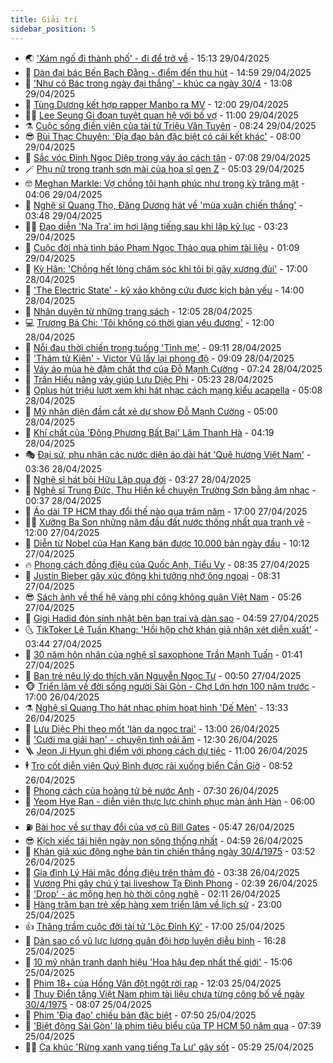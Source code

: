 ```yaml
---
title: Giải trí
sidebar_position: 5
---
```


<!-- vnexpress-giai-tri:START -->
- 🌏 [&#39;Xám ngố đi thành phố&#39; - đi để trở về](https://vnexpress.net/xam-ngo-di-thanh-pho-di-de-tro-ve-4877216.html) - 15:13 29/04/2025
- 💫 [Dàn đại bác Bến Bạch Đằng - điểm đến thu hút](https://vnexpress.net/dan-dai-bac-ben-bach-dang-diem-den-thu-hut-4880220.html) - 14:59 29/04/2025
- 🌮 [&#39;Như có Bác trong ngày đại thắng&#39; - khúc ca ngày 30/4](https://vnexpress.net/nhu-co-bac-trong-ngay-dai-thang-khuc-ca-ngay-30-4-4880016.html) - 13:08 29/04/2025
- 🧠 [Tùng Dương kết hợp rapper Manbo ra MV](https://vnexpress.net/tung-duong-ket-hop-rapper-manbo-ra-mv-4880226.html) - 12:00 29/04/2025
- 👨‍🏫 [Lee Seung Gi đoạn tuyệt quan hệ với bố vợ](https://vnexpress.net/lee-seung-gi-doan-tuyet-quan-he-voi-bo-vo-4880173.html) - 11:00 29/04/2025
- ⚗️ [Cuộc sống điền viên của tài tử Triệu Văn Tuyên](https://vnexpress.net/cuoc-song-dien-vien-cua-tai-tu-trieu-van-tuyen-4880094.html) - 08:24 29/04/2025
- 😎 [Bùi Thạc Chuyên: &#39;Địa đạo bản đặc biệt có cái kết khác&#39;](https://vnexpress.net/bui-thac-chuyen-dia-dao-ban-dac-biet-co-cai-ket-khac-4880013.html) - 08:00 29/04/2025
- 🫣 [Sắc vóc Đinh Ngọc Diệp trong váy áo cách tân](https://vnexpress.net/sac-voc-dinh-ngoc-diep-trong-vay-ao-cach-tan-4880044.html) - 07:08 29/04/2025
- 🪄 [Phụ nữ trong tranh sơn mài của họa sĩ gen Z](https://vnexpress.net/phu-nu-trong-tranh-son-mai-cua-hoa-si-gen-z-4878738.html) - 05:03 29/04/2025
- 🤓 [Meghan Markle: Vợ chồng tôi hạnh phúc như trong kỳ trăng mật](https://vnexpress.net/meghan-markle-vo-chong-toi-hanh-phuc-nhu-trong-ky-trang-mat-4879947.html) - 04:06 29/04/2025
- 🫶 [Nghệ sĩ Quang Thọ, Đăng Dương hát về &#39;mùa xuân chiến thắng&#39;](https://vnexpress.net/nghe-si-quang-tho-dang-duong-hat-ve-mua-xuan-chien-thang-4879896.html) - 03:48 29/04/2025
- 🧑‍🏫 [Đạo diễn &#39;Na Tra&#39; im hơi lặng tiếng sau khi lập kỷ lục](https://vnexpress.net/dao-dien-na-tra-im-hoi-lang-tieng-sau-khi-lap-ky-luc-4879917.html) - 03:23 29/04/2025
- 🦄 [Cuộc đời nhà tình báo Phạm Ngọc Thảo qua phim tài liệu](https://vnexpress.net/cuoc-doi-nha-tinh-bao-pham-ngoc-thao-qua-phim-tai-lieu-4879375.html) - 01:09 29/04/2025
- 💫 [Kỳ Hân: &#39;Chồng hết lòng chăm sóc khi tôi bị gãy xương đùi&#39;](https://vnexpress.net/ky-han-chong-het-long-cham-soc-khi-toi-bi-gay-xuong-dui-4877646.html) - 17:00 28/04/2025
- 🎊 [&#39;The Electric State&#39; - kỹ xảo không cứu được kịch bản yếu](https://vnexpress.net/giai-tri/phim/thu-vien-phim/the-electric-state-801) - 14:00 28/04/2025
- 👹 [Nhân duyên từ những trang sách](https://vnexpress.net/nhan-duyen-tu-nhung-trang-sach-4878296.html) - 12:05 28/04/2025
- 💻 [Trương Bá Chi: &#39;Tôi không có thời gian yêu đương&#39;](https://vnexpress.net/truong-ba-chi-toi-khong-co-thoi-gian-yeu-duong-4879668.html) - 12:00 28/04/2025
- 🤡 [Nỗi đau thời chiến trong tuồng &#39;Tình mẹ&#39;](https://vnexpress.net/noi-dau-thoi-chien-trong-tuong-tinh-me-4879176.html) - 09:11 28/04/2025
- 🥰 [&#39;Thám tử Kiên&#39; - Victor Vũ lấy lại phong độ](https://vnexpress.net/giai-tri/phim/thu-vien-phim/tham-tu-kien-802) - 09:09 28/04/2025
- 🚀 [Váy áo mùa hè đậm chất thơ của Đỗ Mạnh Cường](https://vnexpress.net/vay-ao-mua-he-dam-chat-tho-cua-do-manh-cuong-4879549.html) - 07:24 28/04/2025
- 📝 [Trần Hiểu nâng váy giúp Lưu Diệc Phi](https://vnexpress.net/tran-hieu-nang-vay-giup-luu-diec-phi-4879568.html) - 05:23 28/04/2025
- 🐲 [Oplus hút triệu lượt xem khi hát nhạc cách mạng kiểu acapella](https://vnexpress.net/oplus-hut-trieu-luot-xem-khi-hat-nhac-cach-mang-kieu-acapella-4879538.html) - 05:08 28/04/2025
- 🎃 [Mỹ nhân diện đầm cắt xẻ dự show Đỗ Mạnh Cường](https://vnexpress.net/my-nhan-dien-dam-cat-xe-du-show-do-manh-cuong-4879488.html) - 05:00 28/04/2025
- 🤠 [Khí chất của &#39;Đông Phương Bất Bại&#39; Lâm Thanh Hà](https://vnexpress.net/khi-chat-cua-dong-phuong-bat-bai-lam-thanh-ha-4879480.html) - 04:19 28/04/2025
- 🎭 [Đại sứ, phu nhân các nước diện áo dài hát &#39;Quê hương Việt Nam&#39;](https://vnexpress.net/dai-su-phu-nhan-cac-nuoc-dien-ao-dai-hat-que-huong-viet-nam-4879437.html) - 03:36 28/04/2025
- 🧰 [Nghệ sĩ hát bội Hữu Lập qua đời](https://vnexpress.net/nghe-si-hat-boi-huu-lap-qua-doi-4879427.html) - 03:27 28/04/2025
- 🦍 [Nghệ sĩ Trung Đức, Thu Hiền kể chuyện Trường Sơn bằng âm nhạc](https://vnexpress.net/nghe-si-trung-duc-thu-hien-ke-chuyen-truong-son-bang-am-nhac-4879384.html) - 00:37 28/04/2025
- 🌝 [Áo dài TP HCM thay đổi thế nào qua trăm năm](https://vnexpress.net/ao-dai-tp-hcm-thay-doi-the-nao-qua-tram-nam-4876661.html) - 17:00 27/04/2025
- 🧑‍💻 [Xưởng Ba Son những năm đầu đất nước thống nhất qua tranh vẽ](https://vnexpress.net/xuong-ba-son-nhung-nam-dau-dat-nuoc-thong-nhat-qua-tranh-ve-4877206.html) - 12:00 27/04/2025
- 🥸 [Diễn từ Nobel của Han Kang bán được 10.000 bản ngày đầu](https://vnexpress.net/dien-tu-nobel-cua-han-kang-ban-duoc-10-000-ban-ngay-dau-4879237.html) - 10:12 27/04/2025
- 🔥 [Phong cách đồng điệu của Quốc Anh, Tiểu Vy](https://vnexpress.net/phong-cach-dong-dieu-cua-quoc-anh-tieu-vy-4879250.html) - 08:35 27/04/2025
- 🐎 [Justin Bieber gây xúc động khi tưởng nhớ ông ngoại](https://vnexpress.net/justin-bieber-gay-xuc-dong-khi-tuong-nho-ong-ngoai-4879203.html) - 08:31 27/04/2025
- 😎 [Sách ảnh về thế hệ vàng phi công không quân Việt Nam](https://vnexpress.net/sach-anh-ve-the-he-vang-phi-cong-khong-quan-viet-nam-4879209.html) - 05:26 27/04/2025
- 🦄 [Gigi Hadid đón sinh nhật bên bạn trai và dàn sao](https://vnexpress.net/gigi-hadid-don-sinh-nhat-ben-ban-trai-va-dan-sao-4879182.html) - 04:59 27/04/2025
- 🌜 [TikToker Lê Tuấn Khang: &#39;Hồi hộp chờ khán giả nhận xét diễn xuất&#39;](https://vnexpress.net/tiktoker-le-tuan-khang-hoi-hop-cho-khan-gia-nhan-xet-dien-xuat-4879175.html) - 03:44 27/04/2025
- 🚦 [30 năm hôn nhân của nghệ sĩ saxophone Trần Mạnh Tuấn](https://vnexpress.net/30-nam-hon-nhan-cua-nghe-si-saxophone-tran-manh-tuan-4878413.html) - 01:41 27/04/2025
- 🧐 [Bạn trẻ nêu lý do thích văn Nguyễn Ngọc Tư](https://vnexpress.net/ban-tre-neu-ly-do-thich-van-nguyen-ngoc-tu-4879060.html) - 00:50 27/04/2025
- 🐵 [Triển lãm về đời sống người Sài Gòn - Chợ Lớn hơn 100 năm trước](https://vnexpress.net/trien-lam-ve-doi-song-nguoi-sai-gon-cho-lon-hon-100-nam-truoc-4879067.html) - 17:00 26/04/2025
- ⚗️ [Nghệ sĩ Quang Thọ hát nhạc phim hoạt hình &#39;Dế Mèn&#39;](https://vnexpress.net/nghe-si-quang-tho-hat-nhac-phim-hoat-hinh-de-men-4878934.html) - 13:33 26/04/2025
- 👺 [Lưu Diệc Phi theo mốt &#39;làn da ngọc trai&#39;](https://vnexpress.net/luu-diec-phi-theo-mot-lan-da-ngoc-trai-4878958.html) - 13:00 26/04/2025
- 🌊 [&#39;Cưới ma giải hạn&#39; - chuyện tình oái ăm](https://vnexpress.net/giai-tri/phim/thu-vien-phim/the-red-envelope-799) - 12:30 26/04/2025
- 🪜 [Jeon Ji Hyun ghi điểm với phong cách dự tiệc](https://vnexpress.net/jeon-ji-hyun-ghi-diem-voi-phong-cach-du-tiec-4875809.html) - 11:00 26/04/2025
- 🕴 [Tro cốt diễn viên Quý Bình được rải xuống biển Cần Giờ](https://vnexpress.net/tro-cot-dien-vien-quy-binh-duoc-rai-xuong-bien-can-gio-4878606.html) - 08:52 26/04/2025
- 💃 [Phong cách của hoàng tử bé nước Anh](https://vnexpress.net/phong-cach-cua-hoang-tu-be-nuoc-anh-4878450.html) - 07:30 26/04/2025
- 🦄 [Yeom Hye Ran - diễn viên thực lực chinh phục màn ảnh Hàn](https://vnexpress.net/yeom-hye-ran-dien-vien-thuc-luc-chinh-phuc-man-anh-han-4878507.html) - 06:00 26/04/2025
- ⛽️ [Bài học về sự thay đổi của vợ cũ Bill Gates](https://vnexpress.net/bai-hoc-ve-su-thay-doi-cua-vo-cu-bill-gates-4875635.html) - 05:47 26/04/2025
- 😎 [Kịch xiếc tái hiện ngày non sông thống nhất](https://vnexpress.net/kich-xiec-tai-hien-ngay-non-song-thong-nhat-4878890.html) - 04:59 26/04/2025
- 🌊 [Khán giả xúc động nghe bản tin chiến thắng ngày 30/4/1975](https://vnexpress.net/khan-gia-xuc-dong-nghe-ban-tin-chien-thang-ngay-30-4-1975-4878897.html) - 03:52 26/04/2025
- 🐲 [Gia đình Lý Hải mặc đồng điệu trên thảm đỏ](https://vnexpress.net/gia-dinh-ly-hai-mac-dong-dieu-tren-tham-do-4878912.html) - 03:38 26/04/2025
- 💂 [Vương Phi gây chú ý tại liveshow Tạ Đình Phong](https://vnexpress.net/vuong-phi-gay-chu-y-tai-liveshow-ta-dinh-phong-4878877.html) - 02:39 26/04/2025
- 🙉 [&#39;Drop&#39; - ác mộng hẹn hò thời công nghệ](https://vnexpress.net/giai-tri/phim/thu-vien-phim/drop-800) - 02:11 26/04/2025
- 💪 [Hàng trăm bạn trẻ xếp hàng xem triển lãm về lịch sử](https://vnexpress.net/hang-tram-ban-tre-xep-hang-xem-trien-lam-ve-lich-su-4878618.html) - 23:00 25/04/2025
- 👍 [Thăng trầm cuộc đời tài tử &#39;Lộc Đỉnh Ký&#39;](https://vnexpress.net/thang-tram-cuoc-doi-tai-tu-loc-dinh-ky-4878448.html) - 17:00 25/04/2025
- 💪 [Dàn sao cổ vũ lực lượng quân đội hợp luyện diễu binh](https://vnexpress.net/dan-sao-co-vu-luc-luong-quan-doi-hop-luyen-dieu-binh-4878809.html) - 16:28 25/04/2025
- 💄 [10 mỹ nhân tranh danh hiệu &#39;Hoa hậu đẹp nhất thế giới&#39;](https://vnexpress.net/10-my-nhan-tranh-danh-hieu-hoa-hau-dep-nhat-the-gioi-4878720.html) - 15:06 25/04/2025
- 🦩 [Phim 18+ của Hồng Vân đột ngột rời rạp](https://vnexpress.net/phim-18-cua-hong-van-dot-ngot-roi-rap-4878771.html) - 12:03 25/04/2025
- 🥸 [Thụy Điển tặng Việt Nam phim tài liệu chưa từng công bố về ngày 30/4/1975](https://vnexpress.net/thuy-dien-tang-viet-nam-phim-tai-lieu-chua-tung-cong-bo-ve-ngay-30-4-1975-4878615.html) - 08:07 25/04/2025
- 🧰 [Phim &#39;Địa đạo&#39; chiếu bản đặc biệt](https://vnexpress.net/phim-dia-dao-chieu-ban-dac-biet-4878577.html) - 07:50 25/04/2025
- 💼 [&#39;Biệt động Sài Gòn&#39; là phim tiêu biểu của TP HCM 50 năm qua](https://vnexpress.net/biet-dong-sai-gon-la-phim-tieu-bieu-cua-tp-hcm-50-nam-qua-4878587.html) - 07:39 25/04/2025
- 🧑‍💻 [Ca khúc &#39;Rừng xanh vang tiếng Ta Lư&#39; gây sốt](https://vnexpress.net/ca-khuc-rung-xanh-vang-tieng-ta-lu-gay-sot-4878503.html) - 05:29 25/04/2025<!-- vnexpress-giai-tri:END -->
